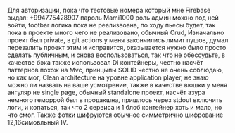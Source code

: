 Для авторизации, пока что тестовые номера который мне Firebase выдал: +994775428907 пароль Mami1000 роль админ можно под ней войти, footbar логика пока не реализвоана, по ходу пьесы будет, так пока в проекте много чего не реализовано, обычный Crud, 
Изначально проект был private, в git actions у меня закончились лимит пушов, думал перезалить проект этим и исправится, оказывается нужно было просто сделать публичным, и снова воспользоваться, так что не обессудьте, в качестве бэка также использовал Di контейнеры, честно насчёт паттернов похож на Mvc, принцыпы SOLID честно не очень соблюдаю, но как мог, Clean architecture на уровне application player, не знаю можно ли назвать на ваше усмотрение, также в качестве вюшки у меня ангуляр не single page, обычный standalone проект, насчёт азура немного геморрой был в продакшна, пришлось через stdout включить логи, и копаться, так что 2 сервиса и 1 блоб контейнер хоть и мало, но что смог. Также фотки шифруются обычное симметрично шифрование 12,16симовльный IV. 
